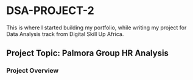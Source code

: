 # DSA-PROJECT-2
This is where I started building my portfolio, while writing my project for Data Analysis track from Digital Skill Up Africa.

## Project Topic:  Palmora Group HR Analysis

### Project Overview
